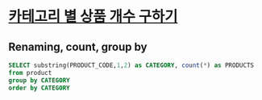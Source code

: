 # [카테고리 별 상품 개수 구하기](https://school.programmers.co.kr/learn/courses/30/lessons/131529)
## Renaming, count, group by
~~~SQL
SELECT substring(PRODUCT_CODE,1,2) as CATEGORY, count(*) as PRODUCTS
from product
group by CATEGORY
order by CATEGORY
~~~
